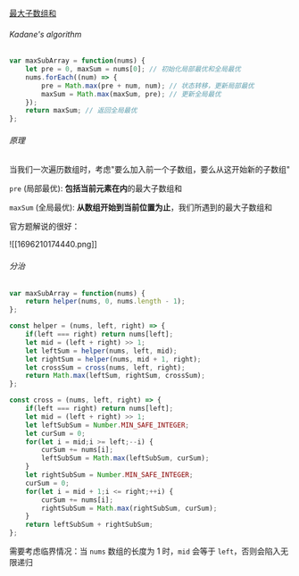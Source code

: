 [最大子数组和](https://leetcode.cn/problems/maximum-subarray/)

###### Kadane's algorithm

```JavaScript
var maxSubArray = function(nums) {
    let pre = 0, maxSum = nums[0]; // 初始化局部最优和全局最优
    nums.forEach((num) => {
        pre = Math.max(pre + num, num); // 状态转移，更新局部最优
        maxSum = Math.max(maxSum, pre); // 更新全局最优
    });
    return maxSum; // 返回全局最优
};
```

###### 原理

当我们一次遍历数组时，考虑"要么加入前一个子数组，要么从这开始新的子数组"

`pre` (局部最优): **包括当前元素在内**的最大子数组和

`maxSum` (全局最优): **从数组开始到当前位置为止**，我们所遇到的最大子数组和

官方题解说的很好：

![[1696210174440.png]]

###### 分治

```javascript
var maxSubArray = function(nums) {
    return helper(nums, 0, nums.length - 1);
};

const helper = (nums, left, right) => {
    if(left === right) return nums[left];
    let mid = (left + right) >> 1;
    let leftSum = helper(nums, left, mid);
    let rightSum = helper(nums, mid + 1, right);
    let crossSum = cross(nums, left, right);
    return Math.max(leftSum, rightSum, crossSum);
};

const cross = (nums, left, right) => {
    if(left === right) return nums[left];
    let mid = (left + right) >> 1;
    let leftSubSum = Number.MIN_SAFE_INTEGER;
    let curSum = 0;
    for(let i = mid;i >= left;--i) {
        curSum += nums[i];
        leftSubSum = Math.max(leftSubSum, curSum);
    }
    let rightSubSum = Number.MIN_SAFE_INTEGER;
    curSum = 0;
    for(let i = mid + 1;i <= right;++i) {
        curSum += nums[i];
        rightSubSum = Math.max(rightSubSum, curSum);
    }
    return leftSubSum + rightSubSum;
};
```

需要考虑临界情况：当 `nums` 数组的长度为 1 时，`mid` 会等于 `left`，否则会陷入无限递归
